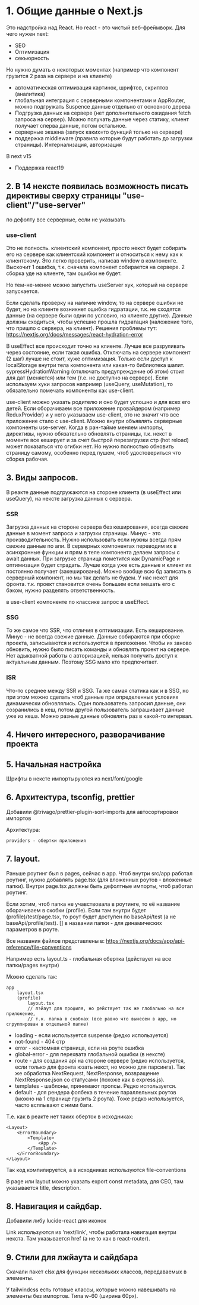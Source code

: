 # 1. Общие данные о Next.js

Это надстройка над React. Но react - это чистый веб-фреймворк.
Для чего нужен next:

- SEO
- Оптимизация
- секьюрность

Но нужно думать о некоторых моментах (например что компонент грузится 2 раза на сервере и на клиенте)

- автоматическая оптимизация картинок, шрифтов, скриптов (аналитика)
- глобальная интеграция с серверными компонентами и AppRouter, можно подгружать Suspence данные отдельно от основного
  дерева
- Подгрузка данных на сервере (нет дополнительного ожидания fetch запроса на сервер). Можно получать данные через
  статику, клиент получает сперва данные, потом остальное.
- серверные экшена (запуск каких=то функций только на сервере)
- поддержка middleware (правила которые будут работать до загрузки страницы). Интернализация, авторизация

В next v15

- Поддержка react19

## 2. В 14 нексте появилась возможность писать директивы сверху страницы "use-client"/"use-server"

по дефолту все серверные, если не указывать

### use-client

Это не полность. клиентский компонент, просто некст будет собирать его на сервере как клиентский компонент и относиться
к нему как к клиентскому.
Это легко проверить, написав window в компоненте. Выскочит 1 ошибка, т.к. сначала компонент собирается на сервере. 2
сборка уде на клиенте, там ошибки не будет.

Но тем-не-мение можно запустить useServer хук, который на сервере запускается.

Если сделать проверку на наличие window, то на сервере ошибки не будет, но на клиенте возникнет ошибка гидратации, т.к.
не сходятся данные (на сервере были одни по условию, на клиенте другие).
Данные должны сходиться, чтобы успешно прошла гидратация (наложение того, что пришло с сервера, на клиент).
Решения проблемы тут: https://nextjs.org/docs/messages/react-hydration-error

В useEffect все происходит точно на клиенте.
Лучше все разруливать через состояние, если такая ошибка. Отключать на сервере компонент (2 шаг) лучше не стоит, хуже
оптимизация.
Только если доступ к localStorage внутри тела компонента или какая-то библиотека шалит.
sypressHydrationWarning (отключать предупреждение об этом) стоит для дат (меняется) или тем (т.е. не доступно на
сервере).
Если используем хуки запросов например (useQuery, useMutation), то обязательно помечать компоненты как use-client.

use-client можно указать родителю и оно будет успошно и для всех его детей.
Если оборачиваем все приложение провайдером (например ReduxProvider) и у него указываем use-client, это не значит что
все приложение стало с use-client.
Можно внутри объявлять серверные компоненты use-server.
Когда в ран-тайме меняем импорты, директивы, нужно обязательно обновлять страницы, т.к. некст в моменте все кеширует и
за счет быстрой перезагрузки стр (hot reload) может показаться что огибки нет.
Но нужно полностью обновить страницу самому, особенно перед пушем, чтоб удостовериться что сборка рабочая.

## 3. Виды запросов.

В реакте данные подгружаются на стороне клиента (в useEffect или useQuery), на нексте загрузка данных с сервера.

### SSR

Загрузка данных на стороне сервера без кеширования, всегда свежие данные в момент запроса и загрузки страницы.
Минус - это производительность. Нужно использовать если нужны всегда прям свежие данные по апи.
В серверных компонентах переводим их в асинхронные функции и прям в теле компонента делаем запросы с await данных.
При загрузке страница пометится как DynamicPage и оптимизация будет страдать.
Лучше когда уже есть данные и клиент их постоянно получает (закешированы).
Можно вообще всю бд записать в серверный компонент, но мы так делать не будем. У нас некст для фронта.
т.к. проект становится очень большим если мешать его с бэком, нужно разделять ответственность.

в use-client компоненте по классике запрос в useEffect.

### SSG

То же самое что SSR, что отличия в оптимизации. Есть кеширование.
Минус - не всегда свежие данные. Данные собираются при сборке проекта, записываются и используются в приложении.
Чтобы их заново обновить, нужно было писать команды и обновлять проект на сервере.
Нет адыкватной работы с авторизацией, нельзя получить доступ к актуальным данным.
Поэтому SSG мало кто предпочитает.

### ISR

Что-то среднее между SSR и SSG. Та же самая статика как и в SSG, но при этом можно сделать чтоб данные при определенных
условиях динамически обновлялись.
Один пользователь запросил данные, они созранились в кеш, потом другой пользователь запрашивает данные уже из кеша.
Можно разные данные обновлять раз в какой-то интервал.

## 4. Ничего интересного, разворачивание проекта

## 5. Начальная настройка

Шрифты в нексте импортыруются из next/font/google

## 6. Архитектура, tsconfig, prettier

Добавили @trivago/prettier-plugin-sort-imports для автосортировки импортов

Архитектура:

```text
providers - обертки приложения

```

## 7. layout.

Раньше роутинг был в pages, сейчас в app.
Чтоб внутри src/app работал роутинг, нужно добавлять page.tsx (для вложенных роутов - вложенные папки).
Внутри page.tsx должны быть дефолтные импорты, чтоб работал роутинг.

Если хотим, чтоб папка не учавствовала в роутинге, то её название оборачиваем в скобки (profile).
Если там внутри будет (profile)/test/page.tsx, то роут будет доступен по baseApi/test (а не baseApi/profile/test).
[] в названии папки - для динамических параметров в роуте.

Все названия файлов представлены в:
https://nextjs.org/docs/app/api-reference/file-conventions

Например есть layout.ts - глобальная обертка (действует на все папки/pages внутри)

Можно сделать так:

```text
app
    layout.tsx
    (profile)
        layout.tsx 
        // лэйаут для профиля, но действует так же глобально на все приложение,
        // т.к. папка в скобках (все равно что вынесен в app, но сгруппирован в отдельной папке)
```

- loading - если используется suspense (редко используется)
- not-found - 404 стр
- error - кастомная страница, если на роуте ошибка
- global-error - для перехвата глобальной ошибки (в нексте)
- route - для создания api на стороне сервере (редко используется, если только для фронта юзать некст, но можно для
  парсинга). Так же обработка NextRequest, NextResponse, возвращение NextResponse.json со статусами (похоже как в
  express.js).
- templates - шаблоны, принимают пропсы. Редко используется.
- default - для рендера фолбека в течение параллельных роутов (можно на 1 странице грузить 2 роута). Тоже редко
  используется, часто всплывают с ними баги.

Т.е. как в реакте нет таких оберток в исходниках:

```tsx
<Layout>
    <ErrorBoundary>
        <Template>
            <App />
        </Template>
    </ErrorBoundary>
</Layout>
```

Так код компилируется, а в исходниках используются file-conventions

В page или layout можно указать export const metadata, для СЕО, там указывается title, description.

## 8. Навигация и сайдбар.

Добавили либу lucide-react для иконок

Link используются из 'next/link', чтобы работала навигация внутри некста. Там указывается href (а не to как в
react-router).

## 9. Стили для лжйаута и сайдбара

Скачали пакет clsx для функции нескольких классов, передаваемых в элементы.

У tailwindcss есть готовые классы, которые можно навешивать на элементы без импортов.
Типа w-60 (ширина 60px).
